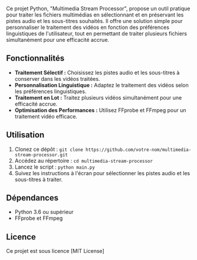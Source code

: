 Ce projet Python, "Multimedia Stream Processor", propose un outil pratique pour traiter les fichiers multimédias en sélectionnant et en préservant les pistes audio et les sous-titres souhaités. Il offre une solution simple pour personnaliser le traitement des vidéos en fonction des préférences linguistiques de l'utilisateur, tout en permettant de traiter plusieurs fichiers simultanément pour une efficacité accrue.

## Fonctionnalités

- **Traitement Sélectif :** Choisissez les pistes audio et les sous-titres à conserver dans les vidéos traitées.
- **Personnalisation Linguistique :** Adaptez le traitement des vidéos selon les préférences linguistiques.
- **Traitement en Lot :** Traitez plusieurs vidéos simultanément pour une efficacité accrue.
- **Optimisation des Performances :** Utilisez FFprobe et FFmpeg pour un traitement vidéo efficace.

## Utilisation

1. Clonez ce dépôt : `git clone https://github.com/votre-nom/multimedia-stream-processor.git`
2. Accédez au répertoire : `cd multimedia-stream-processor`
3. Lancez le script : `python main.py`
4. Suivez les instructions à l'écran pour sélectionner les pistes audio et les sous-titres à traiter.

## Dépendances

- Python 3.6 ou supérieur
- FFprobe et FFmpeg

## Licence

Ce projet est sous licence [MIT License]
